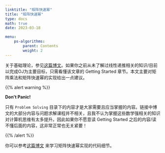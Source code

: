 ```yaml
---
linktitle: "矩阵快速幂"
title: "矩阵快速幂"
type: docs
math: true
date: 2023-03-18

menu:
    ps-algorithms:
        parent: Contents
        weight: 2
---
```


关于基础理论，参见[这篇博文](/posts/recurrences/)。如果你之前从未了解过线性递推相关的知识/目前以完成OJ为主要目标，只需看懂该文章的 Getting Started 章节。本文主要对矩阵乘法和矩阵快速幂的实现给出一点建议。

{{% alert warning %}}

**Don't Panic!**

只有 `Problem Solving` 目录下的内容才是大家需要且应当掌握的内容。链接中博文的大部分内容与问题求解课程并不相关，且我不认为掌握这些数学强相关的知识对计算机思维有太多提升。因此如果你不愿意读 Getting Started 之后的内容/读不懂后面的内容，这非常正常也无关紧要！

{{% /alert %}}

你可以参考[这篇博文](/courses/problemsolving22/coding/matmul) 来学习矩阵快速幂实现的代码细节。